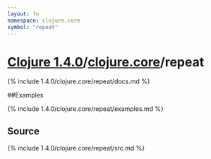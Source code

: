 ```yaml
---
layout: fn
namespace: clojure.core
symbol: "repeat"
---
```


# [Clojure 1.4.0](../../)/[clojure.core](../)/repeat

{% include 1.4.0/clojure.core/repeat/docs.md %}

##Examples

{% include 1.4.0/clojure.core/repeat/examples.md %}
## Source
{% include 1.4.0/clojure.core/repeat/src.md %}

